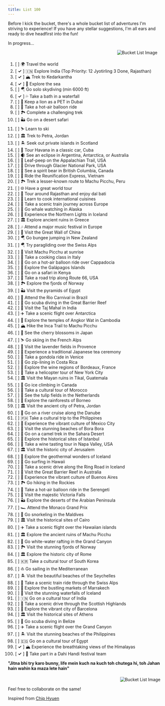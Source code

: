 ```yaml
---
title: List 100
---
```


Before I kick the bucket, there's a whole bucket list of adventures I'm striving to experience! If you have any stellar suggestions, I'm all ears and ready to dive headfirst into the fun!

In progress...

<div style="text-align: right; margin-bottom: 20px;">
    <img src="https://static-koimoi.akamaized.net/wp-content/new-galleries/2018/05/001.gif" alt="Bucket List Image" style="margin-right: 10px;">
</div>

1. [ ] 🌍 Travel the world
2. [ **✓** ] 🇮🇳 Explore India (Top Priority: 12 Jyotirling 3 Done, Rajasthan)
3. [ **✓** ] 🏔️ Trek to Kedarkantha
4. [ **✓** ] 🌊 Explore the sea
5. [ ] 🪂 Go solo skydiving (min 6000 ft)
6. [ **✓** ] 💦 Take a bath in a waterfall
7. [ ] 🦁 Keep a lion as a PET in Dubai
8. [ ] 🎈 Take a hot-air balloon ride
9. [ ] 🏞️ Complete a challenging trek
10. [ ] 🏜️ Go on a desert safari
11. [ ] ⛷️ Learn to ski
12. [ ] 🏛️ Trek to Petra, Jordan
13. [ ] 🏝️ Seek out private islands in Scotland
14. [ ] 🚗 Tour Havana in a classic car, Cuba
15. [ ] 🌒 See an eclipse in Argentina, Antarctica, or Australia
16. [ ] 🍂 Leaf-peep on the Appalachian Trail, USA
17. [ ] 🚙 Drive through Glacier National Park, USA
18. [ ] 🐻 See a spirit bear in British Columbia, Canada
19. [ ] 🚂 Ride the Reunification Express, Vietnam
20. [ ] 🏞️ Trek a lesser-known route to Machu Picchu, Peru
21. [ ] 🌐 Have a great world tour
22. [ ] 🌟 Tour around Rajasthan and enjoy dal bati
23. [ ] 🍳 Learn to cook international cuisines
24. [ ] 🚆 Take a scenic train journey across Europe
25. [ ] 🐋 Go whale watching in Alaska
26. [ ] 🌌 Experience the Northern Lights in Iceland
27. [ ] 🏛️ Explore ancient ruins in Greece
28. [ ] 🎶 Attend a major music festival in Europe
29. [ ] 🏯 Visit the Great Wall of China
30. [ ] 🪂 Go bungee jumping in New Zealand
31. [ ] 🪂 Try paragliding over the Swiss Alps
32. [ ] 🌄 Visit Machu Picchu at sunrise
33. [ ] 🍝 Take a cooking class in Italy
34. [ ] 🎈 Go on a hot-air balloon ride over Cappadocia
35. [ ] 🐢 Explore the Galápagos Islands
36. [ ] 🦁 Go on a safari in Kenya
37. [ ] 🚗 Take a road trip along Route 66, USA
38. [ ] 🏞️ Explore the fjords of Norway
39. [ ] 🏜️ Visit the pyramids of Egypt
40. [ ] 🎉 Attend the Rio Carnival in Brazil
41. [ ] 🤿 Go scuba diving in the Great Barrier Reef
42. [ ] 🕌 Visit the Taj Mahal in India
43. [ ] ✈️ Take a scenic flight over Antarctica
44. [ ] 🏰 Explore the temples of Angkor Wat in Cambodia
45. [ ] 🏔️ Hike the Inca Trail to Machu Picchu
46. [ ] 🌸 See the cherry blossoms in Japan
47. [ ] ⛷️ Go skiing in the French Alps
48. [ ] 💐 Visit the lavender fields in Provence
49. [ ] 🍵 Experience a traditional Japanese tea ceremony
50. [ ] 🚤 Take a gondola ride in Venice
51. [ ] 🌴 Go zip-lining in Costa Rica
52. [ ] 🍷 Explore the wine regions of Bordeaux, France
53. [ ] 🚁 Take a helicopter tour of New York City
54. [ ] 🏛️ Visit the Mayan ruins in Tikal, Guatemala
55. [ ] 🧗 Go ice climbing in Canada
56. [ ] 🕌 Take a cultural tour of Morocco
57. [ ] 🌷 See the tulip fields in the Netherlands
58. [ ] 🌳 Explore the rainforests of Borneo
59. [ ] 🏛️ Visit the ancient city of Petra, Jordan
60. [ ] 🚢 Go on a river cruise along the Danube
61. [ ] 🇵🇭 Take a cultural trip to the Philippines
62. [ ] 🎉 Experience the vibrant culture of Mexico City
63. [ ] 🌴 Visit the stunning beaches of Bora Bora
64. [ ] 🐫 Go on a camel trek in the Sahara Desert
65. [ ] 🕌 Explore the historical sites of Istanbul
66. [ ] 🍷 Take a wine tasting tour in Napa Valley, USA
67. [ ] 🏛️ Visit the historic city of Jerusalem
68. [ ] 🌋 Explore the geothermal wonders of Iceland
69. [ ] 🌊 Go surfing in Hawaii
70. [ ] 🚗 Take a scenic drive along the Ring Road in Iceland
71. [ ] 🐠 Visit the Great Barrier Reef in Australia
72. [ ] 🎉 Experience the vibrant culture of Buenos Aires
73. [ ] 🏞️ Go hiking in the Rockies
74. [ ] 🎈 Take a hot-air balloon ride in the Serengeti
75. [ ] 🌊 Visit the majestic Victoria Falls
76. [ ] 🏜️ Explore the deserts of the Arabian Peninsula
77. [ ] 🏎️ Attend the Monaco Grand Prix
78. [ ] 🤿 Go snorkeling in the Maldives
79. [ ] 🏛️ Visit the historical sites of Cairo
80. [ ] ✈️ Take a scenic flight over the Hawaiian islands
81. [ ] 🏛️ Explore the ancient ruins of Machu Picchu
82. [ ] 🚣 Go white-water rafting in the Grand Canyon
83. [ ] 🏞️ Visit the stunning fjords of Norway
84. [ ] 🏛️ Explore the historic city of Rome
85. [ ] 🇰🇷 Take a cultural tour of South Korea
86. [ ] ⛵ Go sailing in the Mediterranean
87. [ ] 🏝️ Visit the beautiful beaches of the Seychelles
88. [ ] 🚂 Take a scenic train ride through the Swiss Alps
89. [ ] 🛒 Explore the bustling markets of Marrakech
90. [ ] 🌊 Visit the stunning waterfalls of Iceland
91. [ ] 🇮🇳 Go on a cultural tour of India
92. [ ] 🚗 Take a scenic drive through the Scottish Highlands
93. [ ] 🌆 Explore the vibrant city of Barcelona
94. [ ] 🏛️ Visit the historical sites of Athens
95. [ ] 🤿 Go scuba diving in Belize
96. [ ] ✈️ Take a scenic flight over the Grand Canyon
97. [ ] 🏝️ Visit the stunning beaches of the Philippines
98. [ ] 🇪🇬 Go on a cultural tour of Egypt
99. [ **✓** ] 🏔️ Experience the breathtaking views of the Himalayas
100. [ **✓** ] 🎉 Take part in a Dahi Handi festival team

**"Jitna bhi try karo bunny, life mein kuch na kuch toh chutega hi, toh Jahan hain wahin ka maza lete hain"**

<div style="text-align: right; margin-top: 20px;">
    <img src="https://static-koimoi.akamaized.net/wp-content/new-galleries/2018/05/2.gif" alt="Bucket List Image" style="margin-left: 10px;">
</div>

Feel free to collaborate on the same!

Inspired from [Chip Hyuen](https://huyenchip.com/list-100/)
